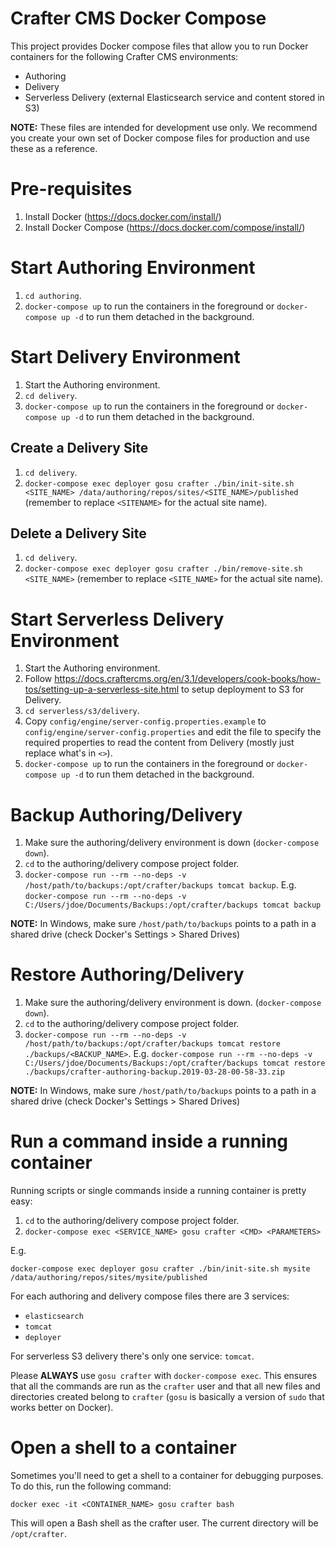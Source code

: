 # Crafter CMS Docker Compose

This project provides Docker compose files that allow you to run Docker containers for the following Crafter CMS 
environments:

* Authoring
* Delivery
* Serverless Delivery (external Elasticsearch service and content stored in S3)

**NOTE:** These files are intended for development use only. We recommend you create your own set of Docker compose
files for production and use these as a reference.

# Pre-requisites

1. Install Docker (https://docs.docker.com/install/)
2. Install Docker Compose (https://docs.docker.com/compose/install/)

# Start Authoring Environment

1. `cd authoring`.
2. `docker-compose up` to run the containers in the foreground or `docker-compose up -d` to run them detached in the 
background.

# Start Delivery Environment

1. Start the Authoring environment.
2. `cd delivery`.
3. `docker-compose up` to run the containers in the foreground or `docker-compose up -d` to run them detached in the 
background.

## Create a Delivery Site

1. `cd delivery`.
2. `docker-compose exec deployer gosu crafter ./bin/init-site.sh <SITE_NAME> /data/authoring/repos/sites/<SITE_NAME>/published` 
(remember to replace `<SITENAME>` for the actual site name).

## Delete a Delivery Site

1. `cd delivery`.
2. `docker-compose exec deployer gosu crafter ./bin/remove-site.sh <SITE_NAME>` (remember to replace `<SITE_NAME>` for 
the actual site name).

# Start Serverless Delivery Environment

1. Start the Authoring environment.
2. Follow https://docs.craftercms.org/en/3.1/developers/cook-books/how-tos/setting-up-a-serverless-site.html to setup
deployment to S3 for Delivery.
3. `cd serverless/s3/delivery`.
4. Copy `config/engine/server-config.properties.example` to `config/engine/server-config.properties` and edit the
file to specify the required properties to read the content from Delivery (mostly just replace what's in `<>`).
5. `docker-compose up` to run the containers in the foreground or `docker-compose up -d` to run them detached in the 
background.

# Backup Authoring/Delivery

1. Make sure the authoring/delivery environment is down (`docker-compose down`).
2. `cd` to the authoring/delivery compose project folder.
3. `docker-compose run --rm --no-deps -v /host/path/to/backups:/opt/crafter/backups tomcat backup`. E.g.
`docker-compose run --rm --no-deps -v C:/Users/jdoe/Documents/Backups:/opt/crafter/backups tomcat backup`

**NOTE:** In Windows, make sure `/host/path/to/backups` points to a path in a shared drive (check Docker's Settings > 
Shared Drives)

# Restore Authoring/Delivery

1. Make sure the authoring/delivery environment is down. (`docker-compose down`).
2. `cd` to the authoring/delivery compose project folder.
3. `docker-compose run --rm --no-deps -v /host/path/to/backups:/opt/crafter/backups tomcat restore ./backups/<BACKUP_NAME>`.
E.g. `docker-compose run --rm --no-deps -v C:/Users/jdoe/Documents/Backups:/opt/crafter/backups tomcat restore ./backups/crafter-authoring-backup.2019-03-28-00-58-33.zip`

**NOTE:** In Windows, make sure `/host/path/to/backups` points to a path in a shared drive (check Docker's Settings > 
Shared Drives)

# Run a command inside a running container

Running scripts or single commands inside a running container is pretty easy:

1. `cd` to the authoring/delivery compose project folder.
2. `docker-compose exec <SERVICE_NAME> gosu crafter <CMD> <PARAMETERS>`

E.g.

`docker-compose exec deployer gosu crafter ./bin/init-site.sh mysite /data/authoring/repos/sites/mysite/published`

For each authoring and delivery compose files there are 3 services:

- `elasticsearch`
- `tomcat`
- `deployer`

For serverless S3 delivery there's only one service: `tomcat`.

Please **ALWAYS** use `gosu crafter` with `docker-compose exec`. This ensures that all the commands are run as the 
`crafter` user and that all new files and directories created belong to `crafter` (`gosu` is basically a version
of `sudo` that works better on Docker).

# Open a shell to a container

Sometimes you'll need to get a shell to a container for debugging purposes. To do this, run the following command:

`docker exec -it <CONTAINER_NAME> gosu crafter bash`

This will open a Bash shell as the crafter user. The current directory will be `/opt/crafter`.
